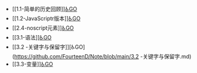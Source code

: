 - [[1.1-简单的历史回顾]][♿GO](https://github.com/FourteenD/Note/blob/main/1.1-简单的历史回顾.md)
- [[1.2-JavaScriptr版本]][♿GO](https://github.com/FourteenD/Note/blob/main/1.2-JavaScriptr版本.md)
- [[2.4-noscript元素]][♿GO](https://github.com/FourteenD/Note/blob/main/2.4-noscript元素.md)
- [[3.1-语法]][♿GO](https://github.com/FourteenD/Note/blob/main/3.1-语法.md)
- [[3.2 -关键字与保留字]][♿GO](https://github.com/FourteenD/Note/blob/main/3.2 -关键字与保留字.md)
- [[3.3-变量]][♿GO](https://github.com/FourteenD/Note/blob/main/3.3-变量.md)
